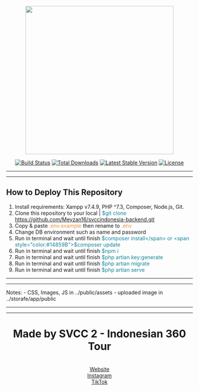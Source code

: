 <p align="center"><a href="https://laravel.com" target="_blank"><img src="https://raw.githubusercontent.com/laravel/art/master/logo-lockup/5%20SVG/2%20CMYK/1%20Full%20Color/laravel-logolockup-cmyk-red.svg" width="400"></a></p>

<p align="center">
<a href="https://travis-ci.org/laravel/framework"><img src="https://travis-ci.org/laravel/framework.svg" alt="Build Status"></a>
<a href="https://packagist.org/packages/laravel/framework"><img src="https://img.shields.io/packagist/dt/laravel/framework" alt="Total Downloads"></a>
<a href="https://packagist.org/packages/laravel/framework"><img src="https://img.shields.io/packagist/v/laravel/framework" alt="Latest Stable Version"></a>
<a href="https://packagist.org/packages/laravel/framework"><img src="https://img.shields.io/packagist/l/laravel/framework" alt="License"></a>
</p>

<hr>
<hr>

## How to Deploy This Repository
1. Install requirements: Xampp v7.4.9, PHP ^7.3, Composer, Node.js, Git.
2. Clone this repository to your local | <span style="color: #14859B">$git clone https://github.com/Meyzan16/svccindonesia-backend.git </span>
3. Copy & paste <span style="color: #EB913F">.env.example</span> then rename to <span style="color: #EB913F">.env</span>
4. Change DB environment such as name and password
5. Run in terminal and wait until finish <span style="color: #14859B">$composer install</span> or <span style="color:#14859B">$composer update</span>
6. Run in terminal and wait until finish <span style="color: #14859B">$npm i</span>
7. Run in terminal and wait until finish <span style="color: #14859B">$php artian key:generate</span>
8. Run in terminal and wait until finish <span style="color: #14859B">$php artian migrate</span>
9. Run in terminal and wait until finish <span style="color: #14859B">$php artian serve</span>

<hr>
<hr>
Notes:
- CSS, Images, JS in ../public/assets
- uploaded image in ../storafe/app/public
<hr>
<hr>

<h1 align="center">Made by SVCC 2 - Indonesian 360 Tour</h1>
<p align="center">
<br>
<a href="https://id360tour.live"> Website</a>
<br>
<a href="https://instagram.com/id360tour"> Instagram</a>
<br>
<a href="https://www.tiktok.com/@id360tour"> TikTok</a>
</p>
